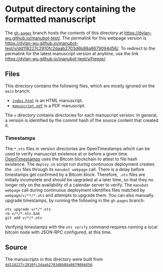 # Output directory containing the formatted manuscript

The [`gh-pages`](https://github.com/dylan-wu/manubot-test/tree/gh-pages) branch hosts the contents of this directory at <https://dylan-wu.github.io/manubot-test/>.
The permalink for this webpage version is <https://dylan-wu.github.io/manubot-test/v/dd118227c2910fc2daab2703d6b88a8679094d56/>.
To redirect to the permalink for the latest manuscript version at anytime, use the link <https://dylan-wu.github.io/manubot-test/v/freeze/>.

## Files

This directory contains the following files, which are mostly ignored on the `main` branch:

+ [`index.html`](index.html) is an HTML manuscript.
+ [`manuscript.pdf`](manuscript.pdf) is a PDF manuscript.

The `v` directory contains directories for each manuscript version.
In general, a version is identified by the commit hash of the source content that created it.

### Timestamps

The `*.ots` files in version directories are OpenTimestamps which can be used to verify manuscript existence at or before a given time.
[OpenTimestamps](https://opentimestamps.org/) uses the Bitcoin blockchain to attest to file hash existence.
The `deploy.sh` script run during continuous deployment creates the `.ots` files through its `manubot webpage` call.
There is a delay before timestamps get confirmed by a Bitcoin block.
Therefore, `.ots` files are initially incomplete and should be upgraded at a later time, so that they no longer rely on the availability of a calendar server to verify.
The `manubot webpage` call during continuous deployment identifies files matched by `webpage/v/**/*.ots` and attempts to upgrade them.
You can also manually upgrade timestamps, by running the following in the `gh-pages` branch:

```shell
ots upgrade v/*/*.ots
rm v/*/*.ots.bak
git add v/*/*.ots
```

Verifying timestamps with the `ots verify` command requires running a local bitcoin node with JSON-RPC configured, at this time.

## Source

The manuscripts in this directory were built from
[`dd118227c2910fc2daab2703d6b88a8679094d56`](https://github.com/dylan-wu/manubot-test/commit/dd118227c2910fc2daab2703d6b88a8679094d56).
